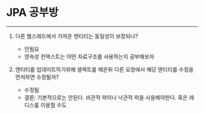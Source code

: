 # JPA 공부방

---

1. 다른 웹스레드에서 가져온 엔티티는 동일성이 보장되나?
   - 안됨요
   - 영속성 컨텍스트는 어떤 자료구조를 사용하는지 공부해보자

2. 엔티티를 업데이트하기위해 셀렉트를 해온뒤 다른 요청에서 해당 엔티티를 수정을 먼저하면 수정될까?
   - 수정됨
   - 결론: 기본적으로는 안된다. 비관적 락이나 낙관적 락을 사용해야한다. 혹은 레디스를 이용할 수도
